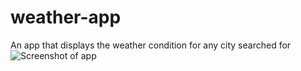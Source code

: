 # weather-app
 An app that displays the weather condition for any city searched for
![Screenshot of app](https://octodex.github.com/images/yaktocat.png)
